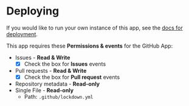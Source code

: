 # Deploying

If you would like to run your own instance of this app, see the
[docs for deployment](https://probot.github.io/docs/deployment/).

This app requires these **Permissions & events** for the GitHub App:

- Issues - **Read & Write**
  - [x] Check the box for **Issues** events
- Pull requests - **Read & Write**
  - [x] Check the box for **Pull request** events
- Repository metadata - **Read-only**
- Single File - **Read-only**
  - Path: `.github/lockdown.yml`
